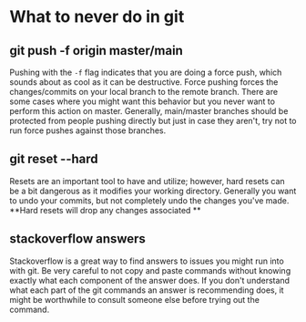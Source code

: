 # What to never do in git
## git push -f origin master/main
Pushing with the `-f` flag indicates that you are doing a force push, which sounds about as cool as it can be destructive. Force pushing forces the changes/commits on your local branch to the remote branch. There are some cases where you might want this behavior but you never want to perform this action on master. Generally, main/master branches should be protected from people pushing directly but just in case they aren't, try not to run force pushes against those branches.

## git reset --hard
Resets are an important tool to have and utilize; however, hard resets can be a bit dangerous as it modifies your working directory. Generally you want to undo your commits, but not completely undo the changes you've made. **Hard resets will drop any changes associated **

## stackoverflow answers
Stackoverflow is a great way to find answers to issues you might run into with git. Be very careful to not copy and paste commands without knowing exactly what each component of the answer does. If you don't understand what each part of the git commands an answer is recommending does, it might be worthwhile to consult someone else before trying out the command.

